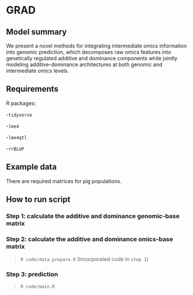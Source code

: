 # GRAD

## Model summary

We present a novel methods for integrating intermediate omics information into genomic prediction, which decomposes raw omics features into genetically regulated additive and dominance components while jointly modeling additive-dominance architectures at both genomic and intermediate omics levels.

## Requirements

R packages:

-`tidyverse`
 
-`lme4`
 
-`lme4qtl`
 
-`rrBLUP`

## Example data

There are required matrices for pig populations.

## How to run script

### Step 1: calculate the additive and dominance genomic-base matrix

### Step 2: calculate the additive and dominance omics-base matrix

> `R code/data_prepare.R` (Incorporated code in `step 1`)

### Step 3: prediction

> `R code/main.R`
